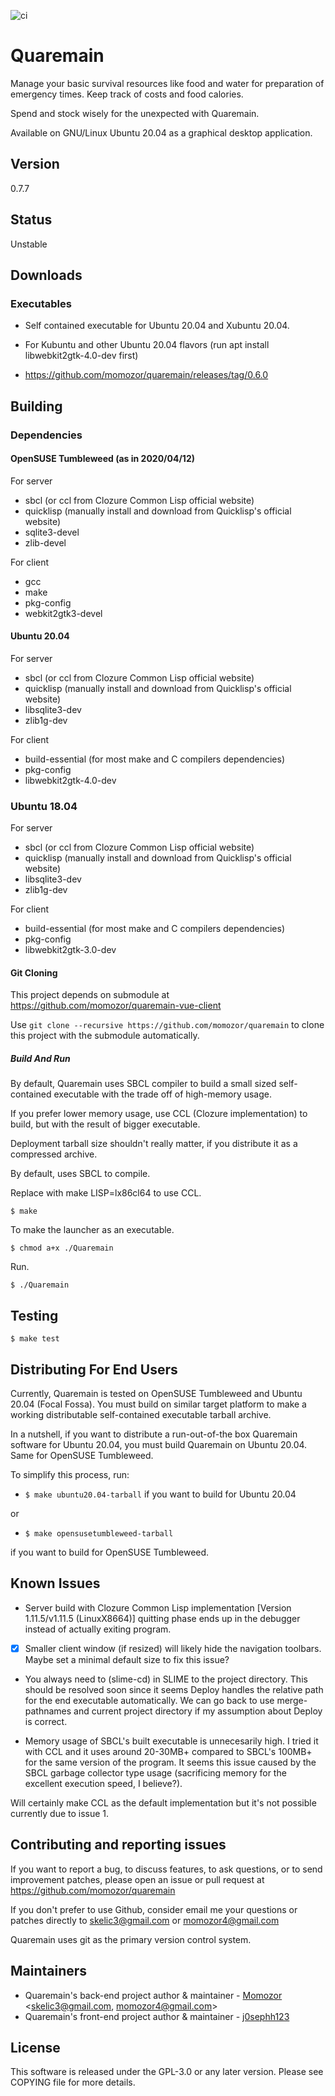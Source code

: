 ![ci](https://github.com/momozor/quaremain/workflows/ci/badge.svg?branch=master)

# Quaremain

Manage your basic survival resources like food and water
for preparation of emergency times. Keep track of costs and food
calories.

Spend and stock wisely for the unexpected with Quaremain.


Available on GNU/Linux Ubuntu 20.04 as a graphical desktop application.


## Version
0.7.7

## Status

Unstable

## Downloads
### Executables
- Self contained executable for Ubuntu 20.04 and Xubuntu 20.04.
- For Kubuntu and other
  Ubuntu 20.04 flavors (run apt install libwebkit2gtk-4.0-dev first)

- https://github.com/momozor/quaremain/releases/tag/0.6.0

## Building

### Dependencies

#### OpenSUSE Tumbleweed (as in 2020/04/12)

For server

- sbcl (or ccl from Clozure Common Lisp official website)
- quicklisp (manually install and download from Quicklisp's official website)
- sqlite3-devel
- zlib-devel

For client

- gcc
- make
- pkg-config
- webkit2gtk3-devel

#### Ubuntu 20.04

For server

- sbcl (or ccl from Clozure Common Lisp official website)
- quicklisp (manually install and download from Quicklisp's official website)
- libsqlite3-dev
- zlib1g-dev

For client

- build-essential (for most make and C compilers dependencies)
- pkg-config
- libwebkit2gtk-4.0-dev

### Ubuntu 18.04

For server

- sbcl (or ccl from Clozure Common Lisp official website)
- quicklisp (manually install and download from Quicklisp's official website)
- libsqlite3-dev
- zlib1g-dev

For client

- build-essential (for most make and C compilers dependencies)
- pkg-config
- libwebkit2gtk-3.0-dev


#### Git Cloning

This project depends on submodule at https://github.com/momozor/quaremain-vue-client

Use `git clone --recursive https://github.com/momozor/quaremain` to clone
this project with the submodule automatically.

##### Build And Run

By default, Quaremain uses SBCL compiler to build a small sized
self-contained executable with the trade off of high-memory usage.

If you prefer lower memory usage, use CCL (Clozure implementation) to build,
but with the result of bigger executable.

Deployment tarball size shouldn't really matter,
if you distribute it as a compressed archive.

By default, uses SBCL to compile.

Replace with make LISP=lx86cl64 to use CCL.

`$ make`

To make the launcher as an executable.

`$ chmod a+x ./Quaremain`

Run.

`$ ./Quaremain`

## Testing

`$ make test`

## Distributing For End Users

Currently, Quaremain is tested on OpenSUSE Tumbleweed and
Ubuntu 20.04 (Focal Fossa). You must build on similar target platform
to make a working distributable self-contained executable tarball archive.

In a nutshell, if you want to distribute a run-out-of-the box Quaremain
software for Ubuntu 20.04, you must build Quaremain on Ubuntu 20.04. Same
for OpenSUSE Tumbleweed.

To simplify this process, run:

- `$ make ubuntu20.04-tarball` if you want to build for Ubuntu 20.04

or

- `$ make opensusetumbleweed-tarball`

if you want to build for OpenSUSE Tumbleweed.

## Known Issues

- Server build with Clozure Common Lisp implementation [Version 1.11.5/v1.11.5
(LinuxX8664)] quitting phase ends up in the debugger instead of actually exiting
program.

- [x] Smaller client window (if resized) will likely hide the navigation toolbars.
Maybe set a minimal default size to fix this issue?

- You always need to (slime-cd) in SLIME to the project directory. This
should be resolved soon since it seems Deploy handles the relative
path for the end executable automatically. We can go back to
use merge-pathnames and current project directory if my
assumption about Deploy is correct.

- Memory usage of SBCL's built executable is unnecesarily high.
I tried it with CCL and it uses around 20-30MB+ compared to
SBCL's 100MB+ for the same version of the program.
It seems this issue caused by the SBCL garbage
collector type usage (sacrificing memory for
the excellent execution speed, I believe?).

Will certainly make CCL as the default implementation
but it's not possible currently due to issue 1.


## Contributing and reporting issues

If you want to report a bug, to discuss features,
to ask questions, or to send improvement patches,
please open an issue or pull request
at https://github.com/momozor/quaremain

If you don't prefer to use Github, consider email
me your questions or patches directly to
skelic3@gmail.com or momozor4@gmail.com

Quaremain uses git as the primary version
control system.


## Maintainers

- Quaremain's back-end project author & maintainer - [Momozor](https://github.com/momozor) <skelic3@gmail.com, momozor4@gmail.com>
- Quaremain's front-end project author & maintainer - [j0sephh123](https://github.com/j0sephh123)


## License

This software is released under the GPL-3.0 or any later version.
Please see COPYING file for more details.
